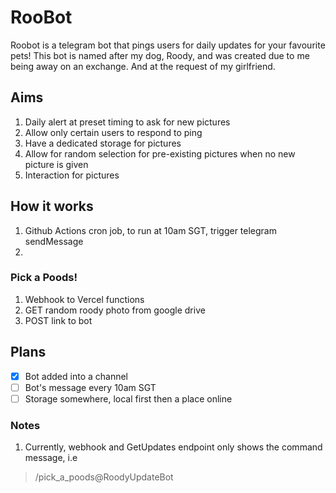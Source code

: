 # RooBot 

Roobot is a telegram bot that pings users for daily updates for your favourite pets!
This bot is named after my dog, Roody, and was created due to me being away on an exchange. And at the request of my girlfriend.

## Aims
1. Daily alert at preset timing to ask for new pictures
2. Allow only certain users to respond to ping
3. Have a dedicated storage for pictures 
4. Allow for random selection for pre-existing pictures when no new picture is given
5. Interaction for pictures

## How it works
1. Github Actions cron job, to run at 10am SGT, trigger telegram sendMessage
2. 

### Pick a Poods!
1. Webhook to Vercel functions
2. GET random roody photo from google drive
3. POST link to bot 

## Plans
- [X] Bot added into a channel
- [ ] Bot's message every 10am SGT
- [ ] Storage somewhere, local first then a place online

### Notes
1. Currently, webhook and GetUpdates endpoint only shows the command message, i.e
> /pick_a_poods@RoodyUpdateBot
